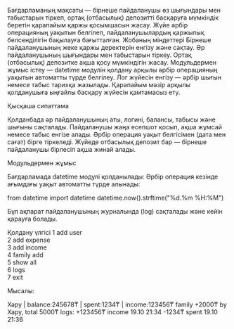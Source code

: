 Бағдарламаның мақсаты — бірнеше пайдаланушы өз шығындары мен табыстарын тіркеп, ортақ (отбасылық) депозитті басқаруға мүмкіндік беретін қарапайым қаржы қосымшасын жасау. Жүйе әрбір операцияның уақытын белгілеп, пайдаланушылардың қаржылық белсенділігін бақылауға бағытталған.
Жобаның міндеттері
Бірнеше пайдаланушының жеке қаржы деректерін енгізу және сақтау.
Әр пайдаланушының шығындары мен табыстарын тіркеу.
Ортақ (отбасылық) депозитке ақша қосу мүмкіндігін жасау.
Модульдермен жұмыс істеу — datetime модулін қолдану арқылы әрбір операцияның уақытын автоматты түрде белгілеу.
Лог жүйесін енгізу — әрбір шығын немесе табыс тарихқа жазылады.
Қарапайым мәзір арқылы қолданушыға ыңғайлы басқару жүйесін қамтамасыз ету.

Қысқаша сипаттама

Қолданбада әр пайдаланушының аты, логині, балансы, табысы және шығыны сақталады.
Пайдаланушы жаңа есепшот қосып, ақша жұмсай немесе табыс енгізе алады.
Әрбір операция уақыт белгісімен (дата мен сағат) бірге тіркеледі.
Жүйеде отбасылық депозит бар — бірнеше пайдаланушы бірлесіп ақша жинай алады.

Модульдермен жұмыс

Бағдарламада datetime модулі қолданылады:
Әрбір операция кезінде ағымдағы уақыт автоматты түрде алынады:

from datetime import datetime
datetime.now().strftime("%d.%m %H:%M")

Бұл ақпарат пайдаланушының журналында (log) сақталады және кейін қарауға болады.

Қолдану үлгісі
1 add user  
2 add expense  
3 add income  
4 family add  
5 show all  
6 logs  
7 exit


Мысалы:

Xapy | balance:245678₸ | spent:1234₸ | income:123456₸
family +2000₸ by Xapy, total 5000₸
logs:
+123456₸ income 19.10 21:34
-1234₸ spent 19.10 21:36
